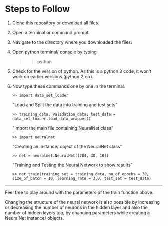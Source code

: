 # Steps to Follow

1. Clone this repository or download all files.
2. Open a terminal or command prompt.
3. Navigate to the directory where you downloaded the files.
4. Open python terminal/ console by typing 
	>> python
5. Check for the version of python. As this is a python 3 code, it won't work on earlier versions (python 2.x.x).
6. Now type these commands one by one in the terminal.
	```
	>> import data_set_loader
	```

	"Load and Split the data into training and test sets"
	```
	>> training_data, validation_data, test_data = data_set_loader.load_data_wrapper()
	```
	
	"Import the main file containing NeuralNet class"
	```
	>> import neuralnet
	```

	"Creating an instance/ object of the NeuralNet class"
	```
	>> net = neuralnet.NeuralNet([784, 30, 10])
	```
	
	"Training and Testing the Neural Network to show results"
	```
	>> net.train(training_set = training_data, no_of_epochs = 30, size_of_batch = 10, learning_rate = 3.0, test_set = test_data)
	```

---

Feel free to play around with the parameters of the train function above.

Changing the structure of the neural network is also possible by increasing or decreasing the number of neurons in the hidden layer and also the number of hidden layers too, by changing parameters while creating a NeuralNet instance/ objects.